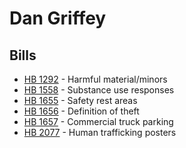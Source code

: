 # Dan Griffey
## Bills
* [HB 1292](bill/2021-22/hb/1292/) - Harmful material/minors
* [HB 1558](bill/2021-22/hb/1558/) - Substance use responses
* [HB 1655](bill/2021-22/hb/1655/) - Safety rest areas
* [HB 1656](bill/2021-22/hb/1656/) - Definition of theft
* [HB 1657](bill/2021-22/hb/1657/) - Commercial truck parking
* [HB 2077](bill/2021-22/hb/2077/) - Human trafficking posters
